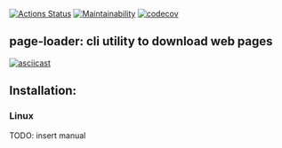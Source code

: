 [![Actions Status](https://github.com/kismetd/python-project-51/workflows/hexlet-check/badge.svg)](https://github.com/kismetd/python-project-51/actions) [![Maintainability](https://api.codeclimate.com/v1/badges/3fddb3ecb7c169a9517f/maintainability)](https://codeclimate.com/github/kismetd/python-project-51/maintainability) [![codecov](https://codecov.io/gh/kismetd/python-project-51/branch/main/graph/badge.svg?token=J2N2AFRHN0)](https://codecov.io/gh/kismetd/python-project-51)

## page-loader: cli utility to download web pages

[![asciicast](https://asciinema.org/a/jvzvnEIEpOmACuLLROb9sUrnn.svg)](https://asciinema.org/a/jvzvnEIEpOmACuLLROb9sUrnn)

## Installation:
### Linux
TODO: insert manual